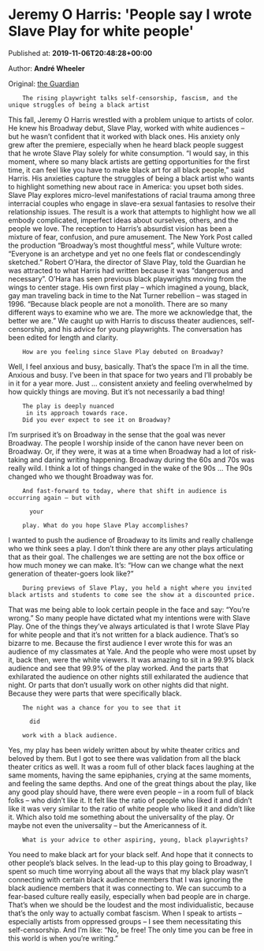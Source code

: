 
# Jeremy O Harris: 'People say I wrote Slave Play for white people'

Published at: **2019-11-06T20:48:28+00:00**

Author: **André Wheeler**

Original: [the Guardian](https://www.theguardian.com/stage/2019/nov/06/jeremy-o-harris-slave-play-interview)


        The rising playwright talks self-censorship, fascism, and the unique struggles of being a black artist
      
This fall, Jeremy O Harris wrestled with a problem unique to artists of color. He knew his Broadway debut, Slave Play, worked with white audiences – but he wasn’t confident that it worked with black ones. His anxiety only grew after the premiere, especially when he heard black people suggest that he wrote Slave Play solely for white consumption.
“I would say, in this moment, where so many black artists are getting opportunities for the first time, it can feel like you have to make black art for all black people,” said Harris.
His anxieties capture the struggles of being a black artist who wants to highlight something new about race in America: you upset both sides.
Slave Play explores micro-level manifestations of racial trauma among three interracial couples who engage in slave-era sexual fantasies to resolve their relationship issues. The result is a work that attempts to highlight how we all embody complicated, imperfect ideas about ourselves, others, and the people we love.
The reception to Harris’s absurdist vision has been a mixture of fear, confusion, and pure amusement. The New York Post called the production “Broadway’s most thoughtful mess”, while Vulture wrote: “Everyone is an archetype and yet no one feels flat or condescendingly sketched.”
Robert O’Hara, the director of Slave Play, told the Guardian he was attracted to what Harris had written because it was “dangerous and necessary”. O’Hara has seen previous black playwrights moving from the wings to center stage. His own first play – which imagined a young, black, gay man traveling back in time to the Nat Turner rebellion – was staged in 1996. “Because black people are not a monolith. There are so many different ways to examine who we are. The more we acknowledge that, the better we are.”
We caught up with Harris to discuss theater audiences, self-censorship, and his advice for young playwrights. The conversation has been edited for length and clarity.

        How are you feeling since Slave Play debuted on Broadway?
      
Well, I feel anxious and busy, basically. That’s the space I’m in all the time. Anxious and busy. I’ve been in that space for two years and I’ll probably be in it for a year more. Just … consistent anxiety and feeling overwhelmed by how quickly things are moving. But it’s not necessarily a bad thing!

        The play is deeply nuanced
         in its approach towards race. 
        Did you ever expect to see it on Broadway?
      
I’m surprised it’s on Broadway in the sense that the goal was never Broadway. The people I worship inside of the canon have never been on Broadway. Or, if they were, it was at a time when Broadway had a lot of risk-taking and daring writing happening. Broadway during the 60s and 70s was really wild. I think a lot of things changed in the wake of the 90s … The 90s changed who we thought Broadway was for.

        And fast-forward to today, where that shift in audience is occurring again – but with 
        
          your 
        
        play. What do you hope Slave Play accomplishes?
      
I wanted to push the audience of Broadway to its limits and really challenge who we think sees a play. I don’t think there are any other plays articulating that as their goal. The challenges we are setting are not the box office or how much money we can make. It’s: “How can we change what the next generation of theater-goers look like?”

        During previews of Slave Play, you held a night where you invited black artists and students to come see the show at a discounted price.
      
That was me being able to look certain people in the face and say: “You’re wrong.”
So many people have dictated what my intentions were with Slave Play. One of the things they’ve always articulated is that I wrote Slave Play for white people and that it’s not written for a black audience. That’s so bizarre to me. Because the first audience I ever wrote this for was an audience of my classmates at Yale. And the people who were most upset by it, back then, were the white viewers.
It was amazing to sit in a 99.9% black audience and see that 99.9% of the play worked. And the parts that exhilarated the audience on other nights still exhilarated the audience that night. Or parts that don’t usually work on other nights did that night. Because they were parts that were specifically black.

        The night was a chance for you to see that it 
        
          did 
        
        work with a black audience.
      
Yes, my play has been widely written about by white theater critics and beloved by them. But I got to see there was validation from all the black theater critics as well. It was a room full of other black faces laughing at the same moments, having the same epiphanies, crying at the same moments, and feeling the same depths. And one of the great things about the play, like any good play should have, there were even people – in a room full of black folks – who didn’t like it. It felt like the ratio of people who liked it and didn’t like it was very similar to the ratio of white people who liked it and didn’t like it. Which also told me something about the universality of the play. Or maybe not even the universality – but the Americanness of it.

        What is your advice to other aspiring, young, black playwrights?
      
You need to make black art for your black self. And hope that it connects to other people’s black selves. In the lead-up to this play going to Broadway, I spent so much time worrying about all the ways that my black play wasn’t connecting with certain black audience members that I was ignoring the black audience members that it was connecting to. We can succumb to a fear-based culture really easily, especially when bad people are in charge. That’s when we should be the loudest and the most individualistic, because that’s the only way to actually combat fascism.
When I speak to artists – especially artists from oppressed groups – I see them necessitating this self-censorship. And I’m like: “No, be free! The only time you can be free in this world is when you’re writing.”
